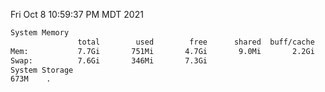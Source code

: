 Fri Oct  8 10:59:37 PM MDT 2021
```bash
System Memory
               total        used        free      shared  buff/cache   available
Mem:           7.7Gi       751Mi       4.7Gi       9.0Mi       2.2Gi       6.6Gi
Swap:          7.6Gi       346Mi       7.3Gi
System Storage
673M	.
```
```bash
